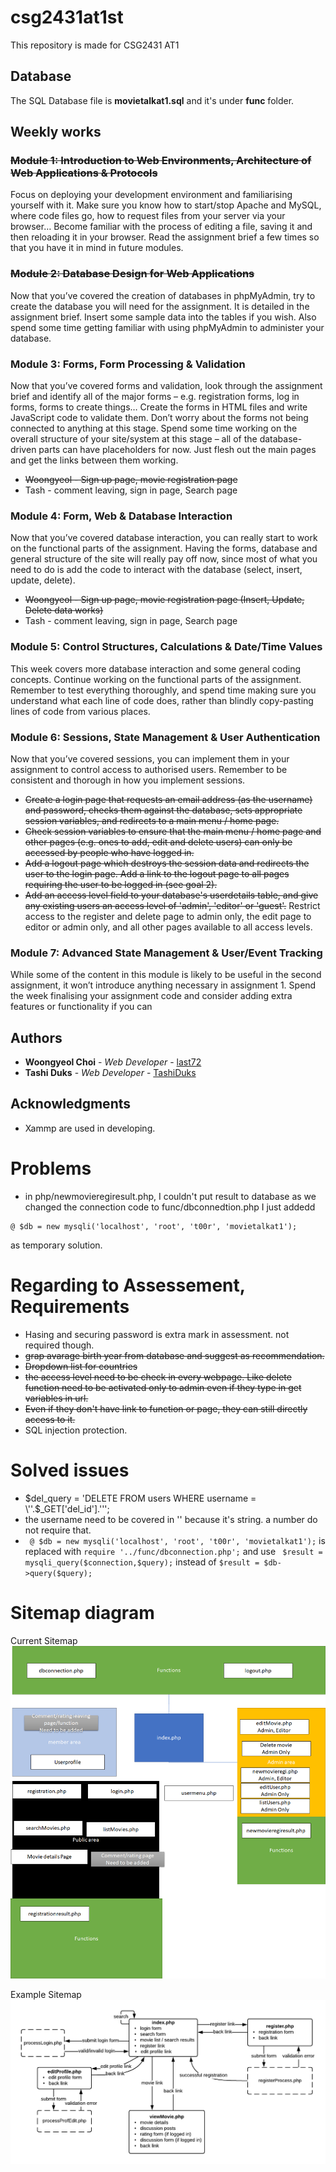 # csg2431at1st
This repository is made for CSG2431 AT1

## Database

The SQL Database file is **movietalkat1.sql** and it's under **func** folder.


## Weekly works

###  ~~Module 1: Introduction to Web Environments, Architecture of Web Applications & Protocols~~
Focus on deploying your development environment and familiarising yourself with it. Make sure you know how to start/stop Apache and MySQL, where code files go, how to request files from your server via your browser… Become familiar with the process of editing a file, saving it and then reloading it in your browser. Read the assignment brief a few times so that you have it in mind in future modules.
###  ~~Module 2: Database Design for Web Applications~~
Now that you’ve covered the creation of databases in phpMyAdmin, try to create the database you will need for the assignment. It is detailed in the assignment brief. Insert some sample data into the tables if you wish. Also spend some time getting familiar with using phpMyAdmin to administer your database.
### Module 3: Forms, Form Processing & Validation
Now that you’ve covered forms and validation, look through the assignment brief and identify all of the major forms – e.g. registration forms, log in forms, forms to create things… Create the forms in HTML files and write JavaScript code to validate them. Don’t worry about the forms not being connected to anything at this stage. Spend some time working on the overall structure of your site/system at this stage – all of the database-driven parts can have placeholders for now. Just flesh out the main pages and get the links between them working.
* ~~Woongyeol - Sign up page, movie registration page~~
* Tash - comment leaving, sign in page, Search page
### Module 4: Form, Web & Database Interaction
Now that you’ve covered database interaction, you can really start to work on the functional parts of the assignment. Having the forms, database and general structure of the site will really pay off now, since most of what you need to do is add the code to interact with the database (select, insert, update, delete).
* ~~Woongyeol - Sign up page, movie registration page (Insert, Update, Delete data works)~~
* Tash - comment leaving, sign in page, Search page
### Module 5: Control Structures, Calculations & Date/Time Values
This week covers more database interaction and some general coding concepts. Continue working on the functional parts of the assignment. Remember to test everything thoroughly, and spend time making sure you understand what each line of code does, rather than blindly copy-pasting lines of code from various places.
### Module 6: Sessions, State Management & User Authentication
Now that you’ve covered sessions, you can implement them in your assignment to control access to authorised users. Remember to be consistent and thorough in how you implement sessions.
* ~~Create a login page that requests an email address (as the username) and password, checks them against the database, sets appropriate session variables, and redirects to a main menu / home page.~~
* ~~Check session variables to ensure that the main menu / home page and other pages (e.g. ones to add, edit and delete users) can only be accessed by people who have logged in.~~
* ~~Add a logout page which destroys the session data and redirects the user to the login page.  Add a link to the logout page to all pages requiring the user to be logged in (see goal 2).~~
* ~~Add an access level field to your database's userdetails table, and give any existing users an access level of 'admin', 'editor' or 'guest'.~~  Restrict access to the register and delete page to admin only, the edit page to editor or admin only, and all other pages available to all access levels.
### Module 7: Advanced State Management & User/Event Tracking
While some of the content in this module is likely to be useful in the second assignment, it won’t introduce anything necessary in assignment 1. Spend the week finalising your assignment code and consider adding extra features or functionality if you can



## Authors

* **Woongyeol Choi** - *Web Developer* - [last72](https://github.com/last72/)
* **Tashi Duks** - *Web Developer* - [TashiDuks](https://github.com/TashiDuks)

## Acknowledgments

* Xammp are used in developing.


# Problems
* in php/newmovieregiresult.php, I couldn't put result to database as we changed the connection code to func/dbconnedtion.php I just addedd 
```
@ $db = new mysqli('localhost', 'root', 't00r', 'movietalkat1');
```
as temporary solution. 

# Regarding to Assessement, Requirements
* Hasing and securing password is extra mark in assessment. not required though.
* ~~grap avarage birth year from database and suggest as recommendation.~~
* ~~Dropdown list for countries~~
* ~~the access level need to be check in every webpage. Like delete function need to be activated only to admin even if they type in get variables in url.~~
* ~~Even if they don't have link to function or page, they can still directly access to it.~~
* SQL injection protection.

# Solved issues
* $del_query = 'DELETE FROM users WHERE username = \''.$_GET['del_id'].'\'';
 * the username need to be covered in '' because it's string. a number do not require that.
* ``` @ $db = new mysqli('localhost', 'root', 't00r', 'movietalkat1');``` is replaced with ```require '../func/dbconnection.php';``` and use ``` $result = mysqli_query($connection,$query);``` instead of ```$result = $db->query($query);```

 

# Sitemap diagram
Current Sitemap
![Sitemap](/img/diagram.png?raw=true "Sitemap")

Example Sitemap
![Sitemap](/img/sitemapexample.png?raw=true "exampleSitemap")
